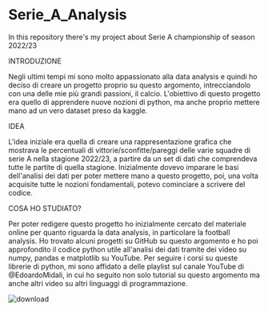 # Serie_A_Analysis
In this repository there's my project about Serie A championship of season 2022/23

INTRODUZIONE

Negli ultimi tempi mi sono molto appassionato alla data analysis e quindi ho deciso di creare un progetto proprio su questo argomento, intrecciandolo con una delle mie più grandi passioni, il calcio. L'obiettivo di questo progetto era quello di apprendere nuove nozioni di python, ma anche proprio mettere mano ad un vero dataset preso da kaggle. 

IDEA

L'idea iniziale era quella di creare una rappresentazione grafica che mostrava le percentuali di vittorie/sconfitte/pareggi delle varie squadre di serie A nella stagione 2022/23, a partire da un set di dati che comprendeva tutte le partite di quella stagione. Inizialmente dovevo imparare le basi dell'analisi dei dati per poter mettere mano a questo progetto, poi, una volta acquisite tutte le nozioni fondamentali, potevo cominciare a scrivere del codice.

COSA HO STUDIATO?

Per poter redigere questo progetto ho inizialmente cercato del materiale online per quanto riguarda la data analysis, in particolare la football analysis. Ho trovato alcuni progetti su GitHub su questo argomento e ho poi approfondito il codice python utile all'analisi dei dati tramite dei video su numpy, pandas e matplotlib su YouTube. Per seguire i corsi su queste librerie di python, mi sono affidato a delle playlist sul canale YouTube di @EdoardoMidali, in cui ho seguito non solo tutorial su questo argomento ma anche altri video su altri linguaggi di programmazione.

![download](https://github.com/GiamTeo/Serie_A_Analysis/assets/116298717/56935658-545e-4f95-8373-10c8c4d736f6)

